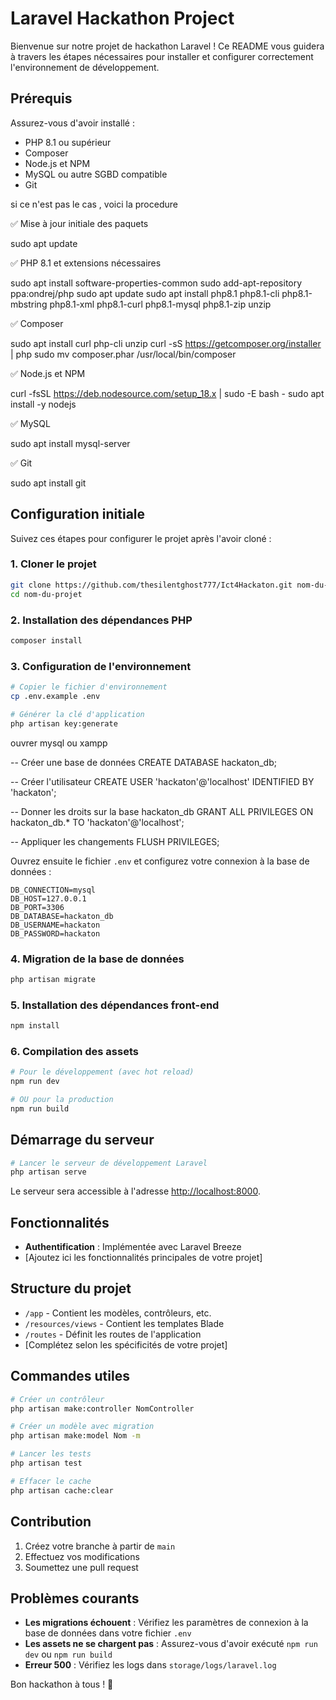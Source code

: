 # Laravel Hackathon Project

Bienvenue sur notre projet de hackathon Laravel ! Ce README vous guidera à travers les étapes nécessaires pour installer et configurer correctement l'environnement de développement.

## Prérequis

Assurez-vous d'avoir installé :
- PHP 8.1 ou supérieur
- Composer
- Node.js et NPM
- MySQL ou autre SGBD compatible
- Git

si ce n'est pas le cas , voici la procedure

✅ Mise à jour initiale des paquets

sudo apt update

✅ PHP 8.1 et extensions nécessaires

sudo apt install software-properties-common
sudo add-apt-repository ppa:ondrej/php
sudo apt update
sudo apt install php8.1 php8.1-cli php8.1-mbstring php8.1-xml php8.1-curl php8.1-mysql php8.1-zip unzip

✅ Composer

sudo apt install curl php-cli unzip
curl -sS https://getcomposer.org/installer | php
sudo mv composer.phar /usr/local/bin/composer

✅ Node.js et NPM

curl -fsSL https://deb.nodesource.com/setup_18.x | sudo -E bash -
sudo apt install -y nodejs

✅ MySQL

sudo apt install mysql-server

✅ Git

sudo apt install git


## Configuration initiale

Suivez ces étapes pour configurer le projet après l'avoir cloné :

### 1. Cloner le projet

```bash
git clone https://github.com/thesilentghost777/Ict4Hackaton.git nom-du-projet
cd nom-du-projet
```

### 2. Installation des dépendances PHP

```bash
composer install
```

### 3. Configuration de l'environnement

```bash
# Copier le fichier d'environnement
cp .env.example .env

# Générer la clé d'application
php artisan key:generate
```
ouvrer mysql ou xampp

-- Créer une base de données
CREATE DATABASE hackaton_db;

-- Créer l'utilisateur
CREATE USER 'hackaton'@'localhost' IDENTIFIED BY 'hackaton';

-- Donner les droits sur la base hackaton_db
GRANT ALL PRIVILEGES ON hackaton_db.* TO 'hackaton'@'localhost';

-- Appliquer les changements
FLUSH PRIVILEGES;


Ouvrez ensuite le fichier `.env` et configurez votre connexion à la base de données :

```
DB_CONNECTION=mysql
DB_HOST=127.0.0.1
DB_PORT=3306
DB_DATABASE=hackaton_db
DB_USERNAME=hackaton
DB_PASSWORD=hackaton
```

### 4. Migration de la base de données

```bash
php artisan migrate
```

### 5. Installation des dépendances front-end

```bash
npm install
```

### 6. Compilation des assets

```bash
# Pour le développement (avec hot reload)
npm run dev

# OU pour la production
npm run build
```

## Démarrage du serveur

```bash
# Lancer le serveur de développement Laravel
php artisan serve
```

Le serveur sera accessible à l'adresse [http://localhost:8000](http://localhost:8000).

## Fonctionnalités

- **Authentification** : Implémentée avec Laravel Breeze
- [Ajoutez ici les fonctionnalités principales de votre projet]

## Structure du projet

- `/app` - Contient les modèles, contrôleurs, etc.
- `/resources/views` - Contient les templates Blade
- `/routes` - Définit les routes de l'application
- [Complétez selon les spécificités de votre projet]

## Commandes utiles

```bash
# Créer un contrôleur
php artisan make:controller NomController

# Créer un modèle avec migration
php artisan make:model Nom -m

# Lancer les tests
php artisan test

# Effacer le cache
php artisan cache:clear
```

## Contribution

1. Créez votre branche à partir de `main`
2. Effectuez vos modifications
3. Soumettez une pull request

## Problèmes courants

- **Les migrations échouent** : Vérifiez les paramètres de connexion à la base de données dans votre fichier `.env`
- **Les assets ne se chargent pas** : Assurez-vous d'avoir exécuté `npm run dev` ou `npm run build`
- **Erreur 500** : Vérifiez les logs dans `storage/logs/laravel.log`

Bon hackathon à tous ! 🚀